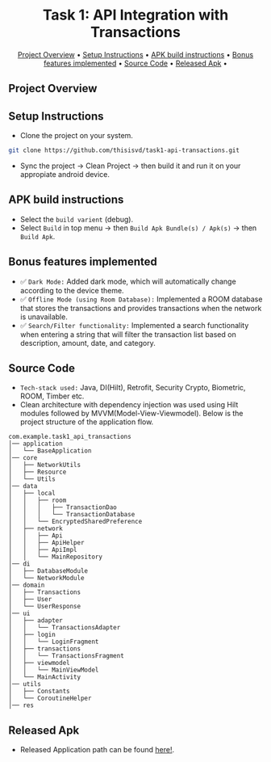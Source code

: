 <h1 align="center">
  <br>
  Task 1: API Integration with Transactions
  <br>
</h1>

<p align="center">
 <a href="#introduction">Project Overview</a> •
 <a href="#setup-instructions">Setup Instructions</a> •
 <a href="#apk-build-instructions">APK build instructions</a> •
 <a href="#bonus-features-implemented">Bonus features implemented</a> •
 <a href="#source-code">Source Code</a> •
 <a href="#released-apk">Released Apk</a> •
</p>

## Project Overview


## Setup Instructions

 - Clone the project on your system.
```bash
git clone https://github.com/thisisvd/task1-api-transactions.git
```
- Sync the project -> Clean Project -> then build it and run it on your appropiate android device.

## APK build instructions
 - Select the `build varient` (debug).
 - Select `Build` in top menu -> then `Build Apk Bundle(s) / Apk(s)` -> then `Build Apk`.

## Bonus features implemented
- ✅ `Dark Mode:` Added dark mode, which will automatically change according to the device theme.
- ✅ `Offline Mode (using Room Database):` Implemented a ROOM database that stores the transactions and provides transactions when the network is unavailable.
- ✅ `Search/Filter functionality:` Implemented a search functionality when entering a string that will filter the transaction list based on description, amount, date, and category.
  
## Source Code
- `Tech-stack used:` Java, DI(Hilt), Retrofit, Security Crypto, Biometric, ROOM, Timber etc. 
- Clean architecture with dependency injection was used using Hilt modules followed by MVVM(Model-View-Viewmodel). Below is the project structure of the application flow.
```
com.example.task1_api_transactions
│── application
│   └── BaseApplication
│── core
│   ├── NetworkUtils
│   ├── Resource
│   └── Utils
│── data
│   ├── local
│   │   ├── room
│   │   │   ├── TransactionDao
│   │   │   └── TransactionDatabase
│   │   └── EncryptedSharedPreference
│   ├── network
│   │   ├── Api
│   │   ├── ApiHelper
│   │   ├── ApiImpl
│   │   └── MainRepository
│── di
│   ├── DatabaseModule
│   └── NetworkModule
│── domain
│   ├── Transactions
│   ├── User
│   └── UserResponse
│── ui
│   ├── adapter
│   │   └── TransactionsAdapter
│   ├── login
│   │   └── LoginFragment
│   ├── transactions
│   │   └── TransactionsFragment
│   ├── viewmodel
│   │   └── MainViewModel
│   └── MainActivity
│── utils
│   ├── Constants
│   └── CoroutineHelper
│── res
```

## Released Apk
- Released Application path can be found [here!](https://github.com/thisisvd/task1-api-transactions/tree/master/app/release).
